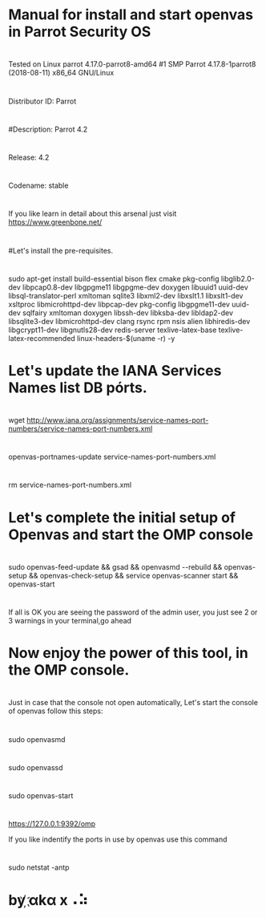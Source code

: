 # Manual for install and start openvas in Parrot Security OS
#
#
#
Tested on Linux parrot 4.17.0-parrot8-amd64 #1 SMP Parrot 4.17.8-1parrot8 (2018-08-11) x86_64 GNU/Linux
#
Distributor ID:	Parrot
#
#Description:	Parrot 4.2
#
Release:	4.2
#
Codename:	stable
#
#
#
If you like learn in detail about this arsenal just visit https://www.greenbone.net/


#
#Let's install the pre-requisites.
#
sudo apt-get install build-essential bison flex cmake pkg-config libglib2.0-dev libpcap0.8-dev libgpgme11 libgpgme-dev doxygen libuuid1 uuid-dev libsql-translator-perl xmltoman sqlite3 libxml2-dev libxslt1.1 libxslt1-dev xsltproc libmicrohttpd-dev libpcap-dev pkg-config libgpgme11-dev uuid-dev sqlfairy xmltoman doxygen libssh-dev libksba-dev libldap2-dev libsqlite3-dev libmicrohttpd-dev clang rsync rpm nsis alien  libhiredis-dev libgcrypt11-dev libgnutls28-dev redis-server texlive-latex-base texlive-latex-recommended linux-headers-$(uname -r) -y

#
# Let's update the IANA Services Names list DB pórts.
#
wget http://www.iana.org/assignments/service-names-port-numbers/service-names-port-numbers.xml
#
openvas-portnames-update service-names-port-numbers.xml
#
rm service-names-port-numbers.xml


#
# Let's complete the initial setup of Openvas and start the OMP console
#
sudo openvas-feed-update && gsad && openvasmd --rebuild && openvas-setup && openvas-check-setup && service openvas-scanner start && openvas-start

#
If all is OK you are seeing the password of the admin user, you just see 2 or 3 warnings in your terminal,go ahead
#
# Now enjoy the power of this tool, in the OMP console.

#
#
#
Just in case that the console not open automatically, Let's start the console of openvas follow this steps:
#
#
sudo openvasmd
#
sudo openvassd

#
sudo openvas-start
#
https://127.0.0.1:9392/omp

If you like indentify the ports in use by openvas use this command 
#
sudo netstat -antp

#
#
# by    ҉αkα x⠠⠵
